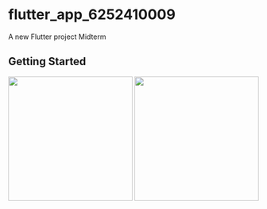 # flutter_app_6252410009

A new Flutter project Midterm

## Getting Started

<img src="https://user-images.githubusercontent.com/89629701/137525307-a5874b65-e238-42fc-9b79-a757131ed7f5.png" width = "250">
<img src="https://user-images.githubusercontent.com/89629701/137525287-2fc2a541-7474-4236-9c61-e12b79c1dbf5.png" width = "250">


